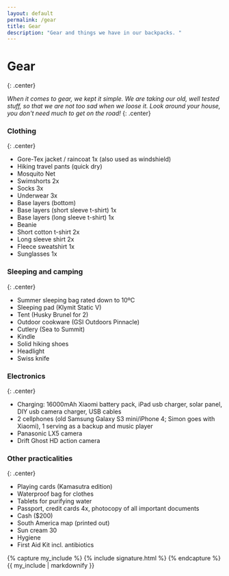 ```yaml
---
layout: default
permalink: /gear
title: Gear
description: "Gear and things we have in our backpacks. "
---
```


# Gear
{: .center}

*When it comes to gear, we kept it simple. We are taking our old, well tested stuff, so that we are not too sad when we loose it. Look around your house, you don't need much to get on the road!*
{: .center}

### Clothing
{: .center}
* Gore-Tex jacket / raincoat 1x (also used as windshield)
* Hiking travel pants (quick dry)
* Mosquito Net
* Swimshorts 2x
* Socks 3x
* Underwear 3x
* Base layers (bottom)
* Base layers (short sleeve t-shirt) 1x
* Base layers (long sleeve t-shirt) 1x
* Beanie
* Short cotton t-shirt 2x
* Long sleeve shirt 2x
* Fleece sweatshirt 1x
* Sunglasses 1x

### Sleeping and camping
{: .center}
* Summer sleeping bag rated down to 10ºC
* Sleeping pad (Klymit Static V)
* Tent (Husky Brunel for 2)
* Outdoor cookware (GSI Outdoors Pinnacle)
* Cutlery (Sea to Summit)
* Kindle
* Solid hiking shoes
* Headlight
* Swiss knife

### Electronics
{: .center}
* Charging: 16000mAh Xiaomi battery pack, iPad usb charger, solar panel, DIY usb camera charger, USB cables
* 2 cellphones (old Samsung Galaxy S3 mini/iPhone 4; Simon goes with Xiaomi), 1 serving as a backup and music player
* Panasonic LX5 camera
* Drift Ghost HD action camera

### Other practicalities
{: .center}
* Playing cards (Kamasutra edition)
* Waterproof bag for clothes
* Tablets for purifying water
* Passport, credit cards 4x, photocopy of all important documents
* Cash ($200)
* South America map (printed out)
* Sun cream 30
* Hygiene
* First Aid Kit incl. antibiotics

{% capture my_include %}
{% include signature.html %}
{% endcapture %}
{{ my_include | markdownify }}